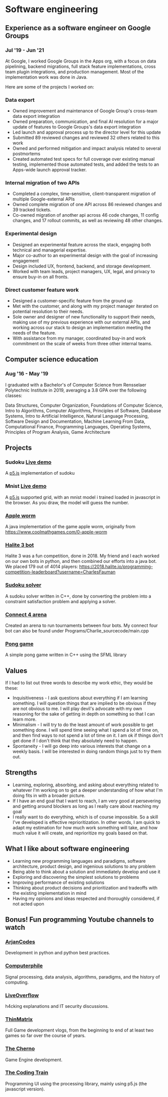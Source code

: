 # Software engineering

## Experience as a software engineer on Google Groups
### Jul '19 - Jun '21

At Google, I worked Google Groups in the Apps org, with a focus on data pipelining, backend migrations, full stack feature implementations, cross team plugin integrations, and production management. Most of the implementation work was done in Java.

Here are some of the projects I worked on:

### Data export
* Owned improvement and maintenance of Google Group's cross-team data export integration
* Owned preparation, communication, and final AI resolution for a major update of features to Google Groups's data export integration
* Led launch and approval process up to the director level for this update
* Submitted 89 reviewed changes and reviewed 32 others related to this work
* Owned and performed mitigation and impact analysis related to several postmortems
* Created automated test specs for full coverage over existing manual testing, implemented those automated tests, and added the tests to an Apps-wide launch approval tracker.

### Internal migration of two APIs
* Completed a complex, time-sensitive, client-transparent migration of multiple Google-external APIs
* Owned complete migration of one API across 86 reviewed changes and 39 tracked tickets.
* Co-owned migration of another api across 46 code changes, 11 config changes, and 17 rollout commits, as well as reviewing  48 other changes.


### Experimental design
* Designed an experimental feature across the stack, engaging both technical and managerial expertise.
* Major co-author to an experimental design with the goal of increasing engagement
* Design included UX, frontend, backend, and storage development.
* Worked with team leads, project managers, UX, legal, and privacy to ensure buy-in on all fronts.

### Direct customer feature work
* Designed a customer-specific feature from the ground up
* Met with the customer, and along with my project manager iterated on potential resolution to their needs.
* Sole owner and designer of new functionality to support their needs, making use of my previous experience with our external APIs, and working across our stack to design an implementation meeting the needs of the feature.
* With assistance from my manager, coordinated buy-in and work commitment on the scale of weeks from three other internal teams.



## Computer science education
### Aug '16 - May '19

I graduated with a Bachelor's of Computer Science from Rensselaer Polytechnic Institute in 2019, averaging a 3.8 GPA over the following classes:

Data Structures, Computer Organization, Foundations of Computer Science, Intro to Algorithms, Computer Algorithms, Principles of Software, Database Systems, Intro to Artificial Intelligence, Natural Language Processing, Software Design and Documentation, Machine Learning From Data, Computational Finance, Programming Languages, Operating Systems, Principles of Program Analysis, Game Architecture

## Projects
### Sudoku [Live demo](/sudoku)
A [p5.js](https://p5js.org/) implementation of sudoku

### Mnist [Live demo](/mnist_model)
A [p5.js](https://p5js.org/) supported grid, with an mnist model i trained loaded in javascript in the browser. As you draw, the model will guess the number.

### [Apple worm](https://github.com/CharlesFauman/AppleWorm)
A java implementation of the game apple worm, originally from https://www.coolmathgames.com/0-apple-worm

### [Halite 3 bot](https://github.com/CharlesFauman/halite_3_bot)
Halite 3 was a fun competition, done in 2018. My friend and I each worked on our own bots in python, and then combined our efforts into a java bot. We placed 179 out of 4014 players: https://2018.halite.io/programming-competition-leaderboard?username=CharlesFauman

### [Sudoku solver](https://github.com/CharlesFauman/sudoku-solver)
A sudoku solver written in C++, done by converting the problem into a constraint satisfaction problem and applying a solver.

### [Connect 4 arena](https://github.com/CharlesFauman/Connect_Four)
Created an arena to run tournaments between four bots. My connect four bot can also be found under Programs/Charlie_sourcecode/main.cpp

### [Pong game](https://github.com/CharlesFauman/SFML)
A simple pong game written in C++ using the SFML library

## Values
If I had to list out three words to describe my work ethic, they would be these:
* Inquisitiveness - I ask questions about everything if I am learning something. I will question things that are implied to be obvious if they are not obvious to me. I will play devil's advocate with my own reasoning for the sake of getting in depth on something so that I can learn more.
* Minimalism - I will try to do the least amount of work possible to get something done. I will spend time seeing what I spend a lot of time on, and then find ways to not spend a lot of time on it. I am ok if things don't get done if I don't think that they absolutely need to happen.
* Spontaneity - I will go deep into various interests that change on a weekly basis. I will be interested in doing random things just to try them out.

## Strengths
* Learning, exploring, absorbing, and asking about everything related to whatever I'm working on to get a deeper understanding of how what I'm doing fits in with a broader picture.
* If I have an end goal that I want to reach, I am very good at persevering and getting around blockers as long as I really care about reaching my goal
* I really want to do everything, which is of course impossible. So a skill I've developed is effective reprioritization. In other words, I am quick to adapt my estimation for how much work something will take, and how much value it will create, and reprioritize my goals based on that.


## What I like about software engineering
* Learning new programming languages and paradigms, software architecture, product design, and ingenious solutions to any problem
* Being able to think about a solution and immediately develop and use it
* Exploring and discovering the simplest solutions to problems
* Improving performance of existing solutions
* Thinking about product decisions and prioritization and tradeoffs with the existing implementation in mind
* Having my opinions and ideas respected and thoroughly considered, if not acted upon

## Bonus! Fun programming Youtube channels to watch
### [ArjanCodes](https://www.youtube.com/c/ArjanCodes/featured)
Development in python and python best practices.

### [Computerphile](https://www.youtube.com/channel/UC9-y-6csu5WGm29I7JiwpnA)
Signal processing, data analysis, algorithms, paradigms, and the history of computing.

### [LiveOverflow](https://www.youtube.com/channel/UClcE-kVhqyiHCcjYwcpfj9w)
h4cking explanations and IT security discussions.

### [ThinMatrix](https://www.youtube.com/user/ThinMatrix)
Full Game development vlogs, from the beginning to end of at least two games so far over the course of years.

### [The Cherno](https://www.youtube.com/c/TheChernoProject/featured)
Game Engine development.

### [The Coding Train](https://www.youtube.com/c/TheCodingTrain/featured)
Programming UI using the processing library, mainly using p5.js (the javascript version).
